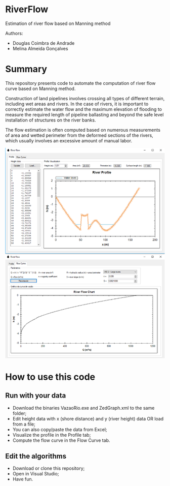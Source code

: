 # RiverFlow
Estimation of river flow based on Manning method

Authors:

- Douglas Coimbra de Andrade
- Melina Almeida Gonçalves

# Summary

This repository presents code to automate the computation of river flow curve based on Manning method.

Construction of land pipelines involves crossing all types of different terrain, including wet areas and rivers. In the case of rivers, it is important to correctly estimate the water flow and the maximum elevation of flooding to measure the required length of pipeline ballasting and beyond the safe level installation of structures on the river banks.

The flow estimation is often computed based on numerous measurements of area and wetted perimeter from the deformed sections of the rivers, which usually involves an excessive amount of manual labor.

![Software screen](RiverFlow.png)

# How to use this code

## Run with your data

- Download the binaries VazaoRio.exe and ZedGraph.xml to the same folder;
- Edit height data with x (shore distance) and y (river height) data OR load from a file;
- You can also copy/paste the data from Excel;
- Visualize the profile in the Profile tab;
- Compute the flow curve in the Flow Curve tab.

## Edit the algorithms

- Download or clone this repository;
- Open in Visual Studio;
- Have fun.
